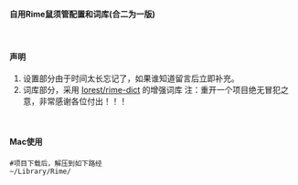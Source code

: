 
#### 自用Rime鼠须管配置和词库(合二为一版)

<br>

#### 声明
1. 设置部分由于时间太长忘记了，如果谁知道留言后立即补充。
2. 词库部分，采用 [Iorest/rime-dict](https://github.com/Iorest/rime-dict) 的增强词库
注：重开一个项目绝无冒犯之意，非常感谢各位付出！！！

<br>

#### Mac使用
```
#项目下载后，解压到如下路经
~/Library/Rime/
```

<br>

